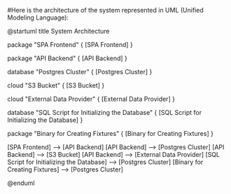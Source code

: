 #Here is the architecture of the system represented in UML (Unified Modeling Language):


@startuml
title System Architecture

package "SPA Frontend" {
  [SPA Frontend]
}

package "API Backend" {
  [API Backend]
}

database "Postgres Cluster" {
  [Postgres Cluster]
}

cloud "S3 Bucket" {
  [S3 Bucket]
}

cloud "External Data Provider" {
  [External Data Provider]
}

database "SQL Script for Initializing the Database" {
  [SQL Script for Initializing the Database]
}

package "Binary for Creating Fixtures" {
  [Binary for Creating Fixtures]
}

[SPA Frontend] --> [API Backend]
[API Backend] --> [Postgres Cluster]
[API Backend] --> [S3 Bucket]
[API Backend] --> [External Data Provider]
[SQL Script for Initializing the Database] --> [Postgres Cluster]
[Binary for Creating Fixtures] --> [Postgres Cluster]

@enduml
